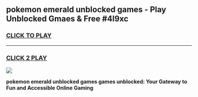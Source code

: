 
## pokemon emerald unblocked games - Play Unblocked Gmaes & Free #4l9xc
<h3>
<a href="https://premium.freeplayer.one?title=pokemon_emerald_unblocked_games&ref=03M">CLICK TO PLAY</a></h3>
<hr>

<h3>
<a href="https://premium.freeplayer.one?title=pokemon_emerald_unblocked_games&ref=03M">CLICK 2 PLAY</a>
  
</h3>

<a href="https://premium.freeplayer.one?title=pokemon_emerald_unblocked_games&ref=03M"><img src="https://clearcache.store/games.png"></a>


**pokemon emerald unblocked games games unblocked: Your Gateway to Fun and Accessible Online Gaming**
